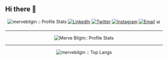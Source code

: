 ## Hi there 👋

<p align="center">
<img src="https://komarev.com/ghpvc/?username=mervebilgin&color=blue" alt="mervebilgin :: Profile Stats"></a>
<a href="https://www.linkedin.com/in/merve-bilgin-a35a9117a" target="_blank"><img alt="LinkedIn" src="https://img.shields.io/badge/LinkedIn-@mervebilgin-purple?style=flat&logo=linkedin"></a>
<a href="https://twitter.com/blgnmrv1/" target="_blank"><img alt="Twitter" src="https://img.shields.io/badge/Twitter-@blgnmrv1-blue?style=flat&logo=twitter"></a>
<a href="https://www.instagram.com/blgn_mrv/"><img alt="Instagram" src="https://img.shields.io/badge/Instagram-blgn_mrv-purple?style=flat-square&logo=instagram"></a>
<a href="mailto:mrvblgn44@gmail.com"><img alt="Email" src="https://img.shields.io/badge/Email-mrvblgn44@gmail.com-blue?style=flat&logo=gmail"></a>
<g-emoji class="g-emoji" alias="bar_chart" fallback-src="https://github.githubassets.com/images/icons/emoji/unicode/1f4ca.png">📊</g-emoji>
</p>
<hr>
<p align="center"><img src="https://github-readme-stats.vercel.app/api?username=mervebilgin&show_icons=true&theme=synthwave" alt="Merve Bilgin:: Profile Stats" /></p>
<hr>
<p align="center"><img src="https://github-readme-stats.vercel.app/api/top-langs/?username=mervebilgin&langs_count=10&theme=tokyonight&layout=compact" alt="mervebilgin :: Top Langs" />
</p>
